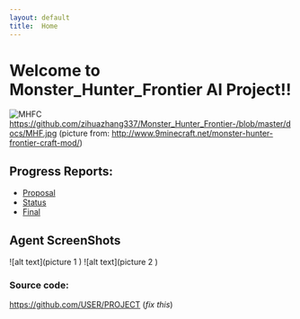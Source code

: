 ```yaml
---
layout: default
title:  Home
---
```



# Welcome to Monster_Hunter_Frontier AI Project!!
![MHFC](/doc/MHF/jpg)
https://github.com/zihuazhang337/Monster_Hunter_Frontier-/blob/master/docs/MHF.jpg 
(picture from: http://www.9minecraft.net/monster-hunter-frontier-craft-mod/)


## Progress Reports:

- [Proposal](proposal.html)
- [Status](status.html)
- [Final](final.html)



## Agent ScreenShots
![alt text](picture 1 )
![alt text](picture 2 )



### Source code:
https://github.com/USER/PROJECT (_fix this_)

